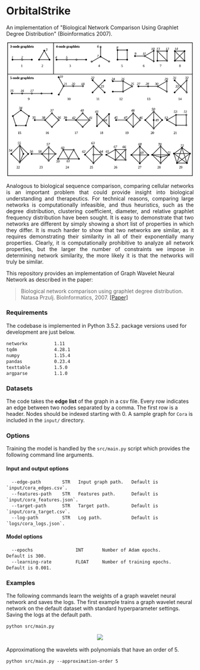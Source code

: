 OrbitalStrike
============================================
An implementation of "Biological Network Comparison Using Graphlet Degree Distribution" (Bioinformatics 2007).
<p align="center">
  <img width="500" src="orbit.png">
</p>
<p align="justify">
Analogous to biological sequence comparison, comparing cellular networks is an important problem that could provide insight into biological understanding and therapeutics. For technical reasons, comparing large networks is computationally infeasible, and thus heuristics, such as the degree distribution, clustering coefficient, diameter, and relative graphlet frequency distribution have been sought. It is easy to demonstrate that two networks are different by simply showing a short list of properties in which they differ. It is much harder to show that two networks are similar, as it requires demonstrating their similarity in all of their exponentially many properties. Clearly, it is computationally prohibitive to analyze all network properties, but the larger the number of constraints we impose in determining network similarity, the more likely it is that the networks will truly be similar.</p>

This repository provides an implementation of Graph Wavelet Neural Network as described in the paper:

> Biological network comparison using graphlet degree distribution.
> Natasa Przulj.
> BioInformatics, 2007.
> [[Paper]](https://www.ncbi.nlm.nih.gov/pubmed/17237089)

### Requirements

The codebase is implemented in Python 3.5.2. package versions used for development are just below.
```
networkx          1.11
tqdm              4.28.1
numpy             1.15.4
pandas            0.23.4
texttable         1.5.0
argparse          1.1.0
```
### Datasets

The code takes the **edge list** of the graph in a csv file. Every row indicates an edge between two nodes separated by a comma. The first row is a header. Nodes should be indexed starting with 0. A sample graph for `Cora` is included in the `input/` directory.

### Options

Training the model is handled by the `src/main.py` script which provides the following command line arguments.

#### Input and output options

```
  --edge-path        STR   Input graph path.   Default is `input/cora_edges.csv`.
  --features-path    STR   Features path.      Default is `input/cora_features.json`.
  --target-path      STR   Target path.        Default is `input/cora_target.csv`.
  --log-path         STR   Log path.           Default is `logs/cora_logs.json`.
```

#### Model options

```
  --epochs                INT       Number of Adam epochs.         Default is 300.
  --learning-rate         FLOAT     Number of training epochs.     Default is 0.001.
```

### Examples

The following commands learn  the weights of a graph wavelet neural network and saves the logs. The first example trains a graph wavelet neural network on the default dataset with standard hyperparameter settings. Saving the logs at the default path.

```
python src/main.py
```
<p align="center">
<img style="float: center;" src="gwnn_run.jpg">
</p>

Approximationg the wavelets with polynomials that have an order of 5.

```
python src/main.py --approximation-order 5
```
